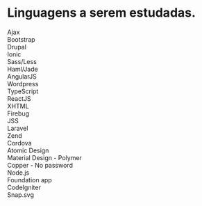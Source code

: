 # Linguagens a serem estudadas.

Ajax  
Bootstrap  
Drupal  
Ionic  
Sass/Less  
Haml/Jade  
AngularJS  
Wordpress  
TypeScript     
ReactJS  
XHTML  
Firebug  
JSS   
Laravel   
Zend  
Cordova  
Atomic Design  
Material Design - Polymer  
Copper - No password  
Node.js  
Foundation app  
CodeIgniter  
Snap.svg  
